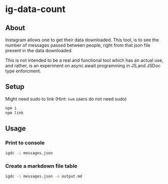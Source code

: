 # ig-data-count

## About

Instagram allows one to get their data downloaded. This tool, is to see the number of messages passed between people, right from that json file present in the data downloaded.

This is not intended to be a real and functional tool which has an actual use, and rather, is an experiment on async await programming in JS,and JSDoc type enforcment.

## Setup

Might need sudo to link (Hint: `nvm` users do not need sudo)

```sh
npm i
npm link
```
## Usage

### Print to console

```sh
igdc -i messages.json
```

### Create a markdown file table

```sh
igdc -i messages.json -o output.md
```



